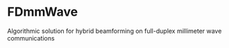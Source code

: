 # FDmmWave
Algorithmic solution for hybrid beamforming on full-duplex millimeter wave communications
